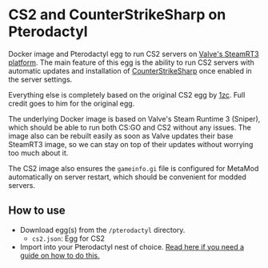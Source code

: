 # CS2 and CounterStrikeSharp on Pterodactyl

Docker image and Pterodactyl egg to run CS2 servers on [Valve's SteamRT3 platform](https://gitlab.steamos.cloud/steamrt/sniper/platform). The main feature of this egg is the ability to run CS2 servers with automatic updates and installation of [CounterStrikeSharp](https://github.com/roflmuffin/CounterStrikeSharp) once enabled in the server settings.

Everything else is completely based on the original CS2 egg by [1zc](https://github.com/1zc/CS2-Pterodactyl). Full credit goes to him for the original egg.

The underlying Docker image is based on Valve's Steam Runtime 3 (Sniper), which should be able to run both CS:GO and CS2 without any issues. The image also can be rebuilt easily as soon as Valve updates their base SteamRT3 image, so we can stay on top of their updates without worrying too much about it.

The CS2 image also ensures the `gameinfo.gi` file is configured for MetaMod automatically on server restart, which should be convenient for modded servers.

## How to use

- Download egg(s) from the `/pterodactyl` directory.
  - `cs2.json`: Egg for CS2
- Import into your Pterodactyl nest of choice. [Read here if you need a guide on how to do this.](https://github.com/parkervcp/eggs#how-to-import-an-egg)
